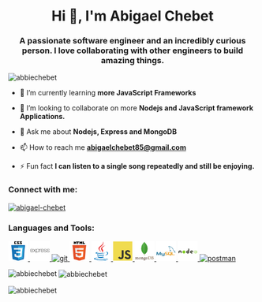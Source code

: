 <h1 align="center">Hi 👋, I'm Abigael Chebet</h1>
<h3 align="center">A passionate software engineer and an incredibly curious person. I love collaborating with other engineers to build amazing things.</h3>

<p align="left"> <img src="https://komarev.com/ghpvc/?username=abbiechebet&label=Profile%20views&color=0e75b6&style=flat" alt="abbiechebet" /> </p>

- 🌱 I’m currently learning **more JavaScript Frameworks**

- 👯 I’m looking to collaborate on more **Nodejs and JavaScript framework Applications.**

- 💬 Ask me about **Nodejs, Express and MongoDB**

- 📫 How to reach me **abigaelchebet85@gmail.com**

- ⚡ Fun fact **I can listen to a single song repeatedly and still be enjoying.**

<h3 align="left">Connect with me:</h3>
<p align="left">
<a href="https://linkedin.com/in/abigael-chebet" target="blank"><img align="center" src="https://raw.githubusercontent.com/rahuldkjain/github-profile-readme-generator/master/src/images/icons/Social/linked-in-alt.svg" alt="abigael-chebet" height="30" width="40" /></a>
</p>

<h3 align="left">Languages and Tools:</h3>
<p align="left"> <a href="https://www.w3schools.com/css/" target="_blank" rel="noreferrer"> <img src="https://raw.githubusercontent.com/devicons/devicon/master/icons/css3/css3-original-wordmark.svg" alt="css3" width="40" height="40"/> </a> <a href="https://expressjs.com" target="_blank" rel="noreferrer"> <img src="https://raw.githubusercontent.com/devicons/devicon/master/icons/express/express-original-wordmark.svg" alt="express" width="40" height="40"/> </a> <a href="https://git-scm.com/" target="_blank" rel="noreferrer"> <img src="https://www.vectorlogo.zone/logos/git-scm/git-scm-icon.svg" alt="git" width="40" height="40"/> </a> <a href="https://www.w3.org/html/" target="_blank" rel="noreferrer"> <img src="https://raw.githubusercontent.com/devicons/devicon/master/icons/html5/html5-original-wordmark.svg" alt="html5" width="40" height="40"/> </a> <a href="https://www.java.com" target="_blank" rel="noreferrer"> <img src="https://raw.githubusercontent.com/devicons/devicon/master/icons/java/java-original.svg" alt="java" width="40" height="40"/> </a> <a href="https://developer.mozilla.org/en-US/docs/Web/JavaScript" target="_blank" rel="noreferrer"> <img src="https://raw.githubusercontent.com/devicons/devicon/master/icons/javascript/javascript-original.svg" alt="javascript" width="40" height="40"/> </a> <a href="https://www.mongodb.com/" target="_blank" rel="noreferrer"> <img src="https://raw.githubusercontent.com/devicons/devicon/master/icons/mongodb/mongodb-original-wordmark.svg" alt="mongodb" width="40" height="40"/> </a> <a href="https://www.mysql.com/" target="_blank" rel="noreferrer"> <img src="https://raw.githubusercontent.com/devicons/devicon/master/icons/mysql/mysql-original-wordmark.svg" alt="mysql" width="40" height="40"/> </a> <a href="https://nodejs.org" target="_blank" rel="noreferrer"> <img src="https://raw.githubusercontent.com/devicons/devicon/master/icons/nodejs/nodejs-original-wordmark.svg" alt="nodejs" width="40" height="40"/> </a> <a href="https://postman.com" target="_blank" rel="noreferrer"> <img src="https://www.vectorlogo.zone/logos/getpostman/getpostman-icon.svg" alt="postman" width="40" height="40"/> </a> </p>

<p><img align="left" src="https://github-readme-stats.vercel.app/api/top-langs?username=abbiechebet&show_icons=true&locale=en&layout=compact" alt="abbiechebet" /></p>

<p>&nbsp;<img align="center" src="https://github-readme-stats.vercel.app/api?username=abbiechebet&show_icons=true&locale=en" alt="abbiechebet" /></p>

<p><img align="center" src="https://github-readme-streak-stats.herokuapp.com/?user=abbiechebet&" alt="abbiechebet" /></p>
